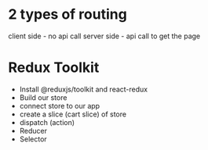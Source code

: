 # 2 types of routing

client side - no api call
server side - api call to get the page

# Redux Toolkit 
- Install @reduxjs/toolkit and react-redux
- Build our store 
- connect store to our app
- create a slice (cart slice) of store
- dispatch (action)
- Reducer
- Selector